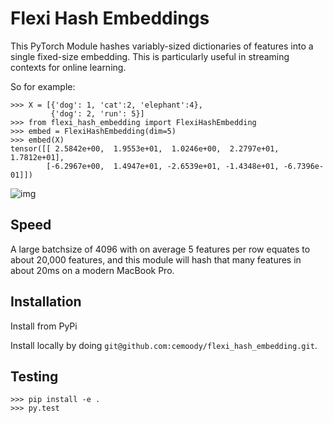 # Flexi Hash Embeddings

This PyTorch Module hashes variably-sized dictionaries of 
features into a single fixed-size embedding. 
This is particularly useful in streaming
contexts for online learning.


So for example:

```
>>> X = [{'dog': 1, 'cat':2, 'elephant':4},
         {'dog': 2, 'run': 5}]
>>> from flexi_hash_embedding import FlexiHashEmbedding
>>> embed = FlexiHashEmbedding(dim=5)
>>> embed(X)
tensor([[ 2.5842e+00,  1.9553e+01,  1.0246e+00,  2.2797e+01,  1.7812e+01],
        [-6.2967e+00,  1.4947e+01, -2.6539e+01, -1.4348e+01, -6.7396e-01]])
```

![img](https://i.imgur.com/OBkiM7T.png)

## Speed

A large batchsize of 4096 with on average 5 features per row equates
to about 20,000 features, and this module will hash that many features
in about 20ms on a modern MacBook Pro.

## Installation

Install from PyPi

Install locally by doing `git@github.com:cemoody/flexi_hash_embedding.git`.

## Testing

```
>>> pip install -e .
>>> py.test
```
